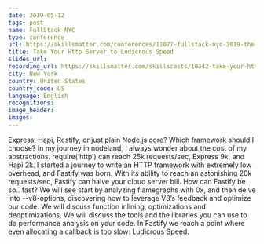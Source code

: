 ```yaml
---
date: 2019-05-12
tags: post
name: FullStack NYC
type: conference
url: https://skillsmatter.com/conferences/11077-fullstack-nyc-2019-the-conference-on-javascript-node-and-internet-of-things#skillscasts
title: Take Your Http Server to Ludicrous Speed
slides_url:
recording_url: https://skillsmatter.com/skillscasts/10342-take-your-http-server-to-ludicrous-speed
city: New York
country: United States
country_code: US
language: English
recognitions:
image_header:
images:
---
```


Express, Hapi, Restify, or just plain Node.js core? Which framework should I choose? In my journey in nodeland, I always wonder about the cost of my abstractions. require(‘http’) can reach 25k requests/sec, Express 9k, and Hapi 2k.
I started a journey to write an HTTP framework with extremely low overhead, and Fastify was born. With its ability to reach an astonishing 20k requests/sec, Fastify can halve your cloud server bill.
How can Fastify be so.. fast? We will see start by analyzing flamegraphs with 0x, and then delve into --v8-options, discovering how to leverage V8’s feedback and optimize our code. We will discuss function inlining, optimizations and deoptimizations. We will discuss the tools and the libraries you can use to do performance analysis on your code. In Fastify we reach a point where even allocating a callback is too slow: Ludicrous Speed.
